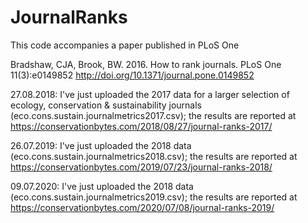 # JournalRanks
This code accompanies a paper published in PLoS One

Bradshaw, CJA, Brook, BW. 2016. How to rank journals. PLoS One 11(3):e0149852 http://doi.org/10.1371/journal.pone.0149852

27.08.2018: I've just uploaded the 2017 data for a larger selection of ecology, conservation & sustainability journals (eco.cons.sustain.journalmetrics2017.csv); the results are reported at https://conservationbytes.com/2018/08/27/journal-ranks-2017/

26.07.2019: I've just uploaded the 2018 data (eco.cons.sustain.journalmetrics2018.csv); the results are reported at https://conservationbytes.com/2019/07/23/journal-ranks-2018/

09.07.2020: I've just uploaded the 2018 data (eco.cons.sustain.journalmetrics2019.csv); the results are reported at https://conservationbytes.com/2020/07/08/journal-ranks-2019/
